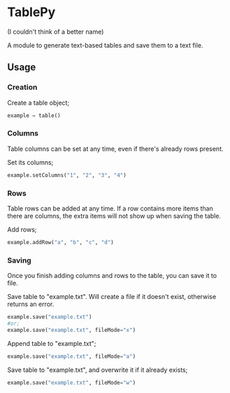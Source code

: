 # TablePy

(I couldn't think of a better name)

A module to generate text-based tables and save them to a text file.

## Usage

### Creation

Create a table object;

```python
example = table()
```

### Columns

Table columns can be set at any time, even if there's already rows present.

Set its columns;

```python
example.setColumns("1", "2", "3", "4")
```

### Rows

Table rows can be added at any time. If a row contains more items than there are columns, the extra items will not show up when saving the table.

Add rows;

```python
example.addRow("a", "b", "c", "d")
```

### Saving

Once you finish adding columns and rows to the table, you can save it to file.

Save table to "example.txt". Will create a file if it doesn't exist, otherwise returns an error.

```python
example.save("example.txt")
#or;
example.save("example.txt", fileMode="x")
```

Append table to "example.txt";

```python
example.save("example.txt", fileMode="a")
```

Save table to "example.txt", and overwrite it if it already exists;

```python
example.save("example.txt", fileMode="w")
```